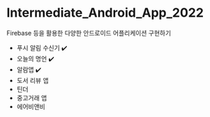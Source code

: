 # Intermediate_Android_App_2022
Firebase 등을 활용한 다양한 안드로이드 어플리케이션 구현하기
- 푸시 알림 수신기 ✔️
- 오늘의 명언 ✔️
- 알람앱 ✔️
- 도서 리뷰 앱
- 틴더
- 중고거래 앱
- 에어비앤비
